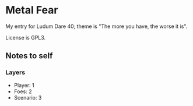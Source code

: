 # Metal Fear

My entry for Ludum Dare 40; theme is "The more you have, the worse it is".

License is GPL3.


## Notes to self

### Layers

* Player: 1
* Foes: 2
* Scenario: 3
